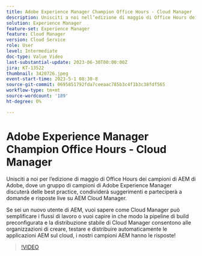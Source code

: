 ```yaml
---
title: Adobe Experience Manager Champion Office Hours - Cloud Manager
description: Unisciti a noi nell’edizione di maggio di Office Hours dei campioni di AEM Adobe Experience Manager di Adobe per discutere delle best practice, condividere i suggerimenti e partecipare a domande e risposte live su AEM Cloud Manager.Se sei un nuovo utente dell’AEM, vuoi sapere come Cloud Manager può semplificare i flussi di lavoro oppure vuoi capire in che modo la pipeline di build preconfigurata e la distribuzione stabile di Cloud Manager consentono alle organizzazioni di creare, testare e distribuire automaticamente le applicazioni AEM sul cloud, i nostri campioni di AEM avranno le risposte!
solution: Experience Manager
feature-set: Experience Manager
feature: Cloud Manager
version: Cloud Service
role: User
level: Intermediate
doc-type: Value Video
last-substantial-update: 2023-06-30T00:00:00Z
jira: KT-13522
thumbnail: 3420726.jpeg
event-start-time: 2023-5-1 08:30-8
source-git-commit: 0695851792fda7ceeaac785b3c4f1b3c38fdf565
workflow-type: tm+mt
source-wordcount: '189'
ht-degree: 0%

---
```



# Adobe Experience Manager Champion Office Hours - Cloud Manager

Unisciti a noi per l’edizione di maggio di Office Hours dei campioni di AEM di Adobe, dove un gruppo di campioni di Adobe Experience Manager discuterà delle best practice, condividerà suggerimenti e parteciperà a domande e risposte live su AEM Cloud Manager.

Se sei un nuovo utente di AEM, vuoi sapere come Cloud Manager può semplificare i flussi di lavoro o vuoi capire in che modo la pipeline di build preconfigurata e la distribuzione stabile di Cloud Manager consentono alle organizzazioni di creare, testare e distribuire automaticamente le applicazioni AEM sul cloud, i nostri campioni AEM hanno le risposte!

>[!VIDEO](https://video.tv.adobe.com/v/3420726/?learn=on)
